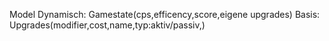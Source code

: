 Model
Dynamisch: Gamestate(cps,efficency,score,eigene upgrades)
Basis: Upgrades(modifier,cost,name,typ:aktiv/passiv,)